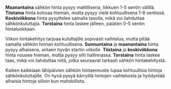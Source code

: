**Maanantaina** sähkön hinta pysyy maltillisena, liikkuen 1-5 sentin välillä. **Tiistaina** hinta kohoaa hieman, mutta pysyy vielä kohtuullisena 1-8 sentissä. **Keskiviikkona** hinta pysyttelee samalla tasolla, mikä voi ilahduttaa sähkönkuluttajia. **Torstaina** hinta laskee jälleen, palaten 0-5 sentin hintaluokkaan.

Viikon hintakehitys tarjoaa kuluttajille sopivasti vaihtelua, mutta pitää samalla sähkön hinnan kohtuullisena. **Sunnuntaina** ja **maanantaina** hinta pysyy alhaisena, antaen hyvän startin viikolle. **Tiistaina** ja **keskiviikkona** hinta nousee hieman, mutta pysyy silti hallinnassa. **Torstaina** hinta laskee taas, mikä voi ilahduttaa niitä, jotka seuraavat tarkasti sähkön hintakehitystä.

Kaiken kaikkiaan lähipäivien sähkön hintaennuste lupaa kohtuullisia hintoja sähkönkuluttajille. On hyvä pysyä kärryillä hintojen vaihteluista ja hyödyntää alhaisia hintoja silloin kun mahdollista.
